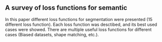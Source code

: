 ## A survey of loss functions for semantic
In this paper different loss functions for segmentation were presented (15 different loss function). Each loss function was desctibed, and its best used cases were showed.
There are multiple useful loss functions for different cases (Biased datasets, shape matching, etc.). 
